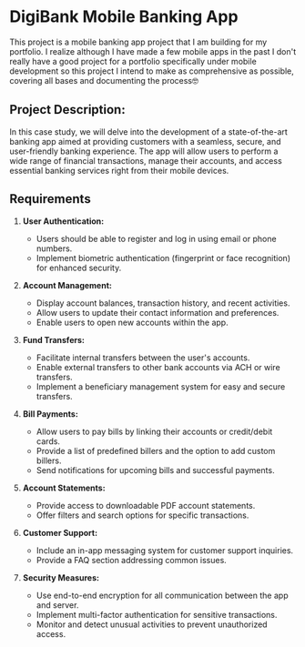 # DigiBank Mobile Banking App
This project is a mobile banking app project that I am building for my portfolio. I realize although I have made a few mobile apps in the past I don't really have a good project for a portfolio specifically under mobile development so this project I intend to make as comprehensive as possible, covering all bases and documenting the process🤓 

## Project Description:

In this case study, we will delve into the development of a state-of-the-art banking app aimed at providing customers with a seamless, secure, and user-friendly banking experience. The app will allow users to perform a wide range of financial transactions, manage their accounts, and access essential banking services right from their mobile devices.

## Requirements

1. **User Authentication:**

   * Users should be able to register and log in using email or phone numbers.
   * Implement biometric authentication (fingerprint or face recognition) for enhanced security.

2. **Account Management:**

   * Display account balances, transaction history, and recent activities.
   * Allow users to update their contact information and preferences.
   * Enable users to open new accounts within the app.

3. **Fund Transfers:**

    * Facilitate internal transfers between the user's accounts.
    * Enable external transfers to other bank accounts via ACH or wire transfers.
    * Implement a beneficiary management system for easy and secure transfers.

4. **Bill Payments:**

    * Allow users to pay bills by linking their accounts or credit/debit cards.
    * Provide a list of predefined billers and the option to add custom billers.
    * Send notifications for upcoming bills and successful payments.

5. **Account Statements:**

    * Provide access to downloadable PDF account statements.
    * Offer filters and search options for specific transactions.

6. **Customer Support:**

    * Include an in-app messaging system for customer support inquiries.
    * Provide a FAQ section addressing common issues.

7. **Security Measures:**

    * Use end-to-end encryption for all communication between the app and server.
    * Implement multi-factor authentication for sensitive transactions.
    * Monitor and detect unusual activities to prevent unauthorized access.

